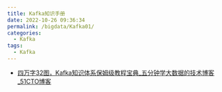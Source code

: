```yaml
---
title: Kafka知识手册
date: 2022-10-26 09:36:34
permalink: /bigdata/Kafka01/
categories: 
  - Kafka
tags: 
  - Kafka
---
```


- [四万字32图，Kafka知识体系保姆级教程宝典_五分钟学大数据的技术博客_51CTO博客](https://blog.51cto.com/u_14932245/4340967)
